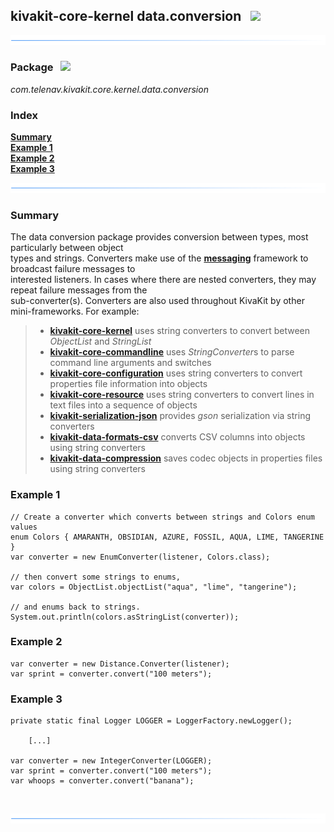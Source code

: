 ## kivakit-core-kernel data.conversion &nbsp; ![](../../../documentation/images/convert-32.png)
![](../documentation/images/horizontal-line.png)

### Package &nbsp; ![](../../../documentation/images/box-32.png)

*com.telenav.kivakit.core.kernel.data.conversion*

### Index

[**Summary**](#summary)  
[**Example 1**](#example-1)  
[**Example 2**](#example-2)  
[**Example 3**](#example-3)

![](../documentation/images/horizontal-line.png)

### Summary

The data conversion package provides conversion between types, most particularly between object   
types and strings. Converters make use of the [**messaging**](messaging.md) framework to broadcast failure messages to  
interested listeners. In cases where there are nested converters, they may repeat failure messages from the  
sub-converter(s). Converters are also used throughout KivaKit by other mini-frameworks. For example:

>
>- [**kivakit-core-kernel**](../../kernel/README.md) uses string converters to convert between *ObjectList* and *StringList*
>- [**kivakit-core-commandline**](../../commandline/README.md) uses *StringConverter*s to parse command line arguments and switches
>- [**kivakit-core-configuration**](../../configuration) uses string converters to convert properties file information into objects
>- [**kivakit-core-resource**](../../resource/README.md) uses string converters to convert lines in text files into a sequence of objects
>- [**kivakit-serialization-json**](../../kivakit-serialization/json/README.md) provides *gson* serialization via string converters
>- [**kivakit-data-formats-csv**](../../../kivakit-data/formats/csv/README.md) converts CSV columns into objects using string converters
>- [**kivakit-data-compression**](../../../kivakit-data/compression/README.md) saves codec objects in properties files using string converters
>

### Example 1

    // Create a converter which converts between strings and Colors enum values
    enum Colors { AMARANTH, OBSIDIAN, AZURE, FOSSIL, AQUA, LIME, TANGERINE }
    var converter = new EnumConverter(listener, Colors.class);

    // then convert some strings to enums,
    var colors = ObjectList.objectList("aqua", "lime", "tangerine");

    // and enums back to strings.
    System.out.println(colors.asStringList(converter));

### Example 2

    var converter = new Distance.Converter(listener);
    var sprint = converter.convert("100 meters");

### Example 3

    private static final Logger LOGGER = LoggerFactory.newLogger();

        [...]

    var converter = new IntegerConverter(LOGGER);
    var sprint = converter.convert("100 meters");
    var whoops = converter.convert("banana");

<br/>

![](../documentation/images/horizontal-line.png)

